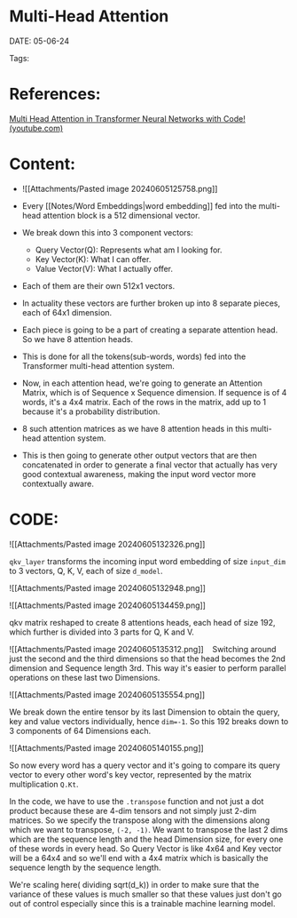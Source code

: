 
# Multi-Head Attention


DATE:  05-06-24


Tags:

# References:

[Multi Head Attention in Transformer Neural Networks with Code! (youtube.com)](https://www.youtube.com/watch?v=HQn1QKQYXVg&t=193s)


# Content:


- ![[Attachments/Pasted image 20240605125758.png]]
- Every [[Notes/Word Embeddings|word embedding]] fed into the multi-head attention block is a 512 dimensional vector.
- We break down this into 3 component vectors:
	- Query Vector(Q): Represents what am I looking for.
	- Key Vector(K): What I can offer.
	- Value Vector(V): What I actually offer.

- Each of them are their own 512x1 vectors. 
- In actuality these vectors are further broken up into 8 separate pieces, each of 64x1 dimension.
- Each piece is going to be a part of creating a separate attention head. So we have 8 attention heads.
- This is done for all the tokens(sub-words, words) fed into the Transformer multi-head attention system.
- Now, in each attention head, we're going to generate an Attention Matrix, which is of Sequence x Sequence dimension. If sequence is of 4 words, it's a 4x4 matrix. Each of the rows in the matrix, add up to 1 because it's a probability distribution.
- 8 such attention matrices as we have 8 attention heads in this multi-head attention system.
- This is then going to generate other output vectors that are then concatenated in order to generate a final vector that actually has very good contextual awareness, making the input word vector more contextually aware.

# CODE:

![[Attachments/Pasted image 20240605132326.png]] 

`qkv_layer` transforms the incoming input word embedding of  size `input_dim` to 3 vectors, Q, K, V, each of size `d_model`.

![[Attachments/Pasted image 20240605132948.png]]

![[Attachments/Pasted image 20240605134459.png]]

qkv matrix reshaped to create 8 attentions heads, each head of size 192, which further is divided into 3 parts for Q, K and V.


![[Attachments/Pasted image 20240605135312.png]]
 
 Switching around just the second and the third dimensions so that the head becomes the 2nd dimension and Sequence length 3rd. This way it's easier to perform parallel operations on these last two Dimensions.
 

![[Attachments/Pasted image 20240605135554.png]]

We break down the entire tensor by its last Dimension to obtain the query, key and value 
vectors individually, hence `dim=-1`. So this 192 breaks down to 3 components of 64 Dimensions each.


![[Attachments/Pasted image 20240605140155.png]]

So now every word has a query vector and it's going to compare its query vector to every other word's key vector, represented by the matrix multiplication  `Q.Kt`.  

In the code, we have to use the `.transpose` function and not just a dot product because these are  4-dim tensors and not simply just 2-dim matrices. So we specify the transpose along with the dimensions along which we want to transpose, `(-2, -1)`.  We want to transpose the last 2 dims which are the sequence length and the head Dimension size, for every one of these words in every
head. So Query Vector is like 4x64 and Key vector will be a 64x4 and so we'll end with a 4x4 matrix which is basically the sequence length by the sequence length.

We're scaling here( dividing sqrt(d_k)) in order to make sure that the variance of these values is 
much smaller so that these values just don't go out of control especially since this is a trainable machine learning model.








